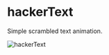 # hackerText
Simple scrambled text animation.

![hackerText](https://i.ibb.co/z79WCtX/hacker-Text.png)
